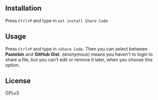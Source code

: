 ## Installation

Press `Ctrl+P` and type in `ext install Share Code`
 
## Usage

Press `Ctrl+P` and type in `>Share Code`. Then you can select between <b>Pastebin</b> and <b>GitHub Gist</b>. *(anonymous)* means you haven't to login to share a file, but you can't edit or remove it later, when you choose this option.

## License
GPLv3
